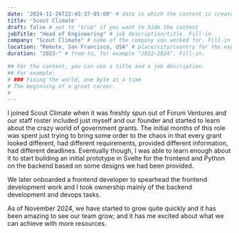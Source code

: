 ```yaml
---
date: '2024-11-24T22:45:37-05:00' # date in which the content is created - defaults to "today"
title: 'Scout Climate'
draft: false # set to "true" if you want to hide the content
jobTitle: "Head of Engineering" # job description/title. Fill-in
company: "Scout Climate" # name of the company you worked for. Fill-in
location: "Remote, San Francisco, USA" # place/city/country for the experience. Fill-in.
duration: "2023-" # from-to, for example "2022-2024". Fill-in.

## For the content, you can use a title and a job description.
## For example:
# ### Fixing the world, one byte at a time
# The beginning of a great career.
#
---
```

I joined Scout Climate when it was freshly spun out of Forum Ventures and our staff roster included just myself and
our founder and started to learn about the crazy world of government grants. The initial months of this role was spent
just trying to bring some order to the chaos in that every grant looked different, had different requirements, provided
different information, had different deadlines. Eventually though, I was able to learn enough about it to start building
an initial prototype in Svelte for the frontend and Python on the backend based on some designs we had been provided.

We later onboarded a frontend developer to spearhead the frontend development work and I took ownership mainly of the backend
development and devops tasks.

As of November 2024, we have started to grow quite quickly and it has been amazing to see our team grow; and it has me excited about
what we can achieve with more resources.
